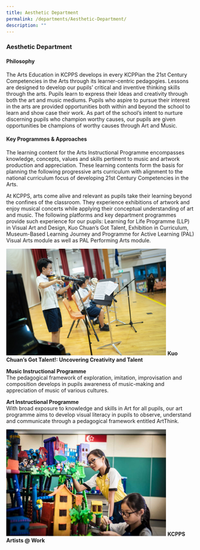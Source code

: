 ```yaml
---
title: Aesthetic Department
permalink: /departments/Aesthetic-Department/
description: ""
---
```

### **Aesthetic Department**

#### **Philosophy**
The Arts Education in KCPPS develops in every KCPPian the 21st Century Competencies in the Arts through its learner-centric pedagogies. Lessons are designed to develop our pupils’ critical and inventive thinking skills through the arts. Pupils learn to express their Ideas and creativity through both the art and music mediums. Pupils who aspire to pursue their interest in the arts are provided opportunities both within and beyond the school to learn and show case their work. As part of the school’s intent to nurture discerning pupils who champion worthy causes, our pupils are given opportunities be champions of worthy causes through Art and Music.

#### **Key Programmes & Approaches**
The learning content for the Arts Instructional Programme encompasses knowledge, concepts, values and skills pertinent to music and artwork production and appreciation. These learning contents form the basis for planning the following progressive arts curriculum with alignment to the national curriculum focus of developing 21st Century Competencies in the Arts.

At KCPPS, arts come alive and relevant as pupils take their learning beyond the confines of the classroom. They experience exhibitions of artwork and enjoy musical concerts while applying their conceptual understanding of art and music. The following platforms and key department programmes provide such experience for our pupils: Learning for Life Programme (LLP) in Visual Art and Design, Kuo Chuan’s Got Talent, Exhibition in Curriculum, Museum-Based Learning Journey and Programme for Active Learning (PAL) Visual Arts module as well as PAL Performing Arts module.

<img src="/images/aes%20dept%201.jpg" 
     style="width:85%">
**Kuo Chuan’s Got Talent!: Uncovering Creativity and Talent**

**Music Instructional Programme**<br>
The pedagogical framework of exploration, imitation, improvisation and composition develops in pupils awareness of music-making and appreciation of music of various cultures.

**Art Instructional Programme**<br>
With broad exposure to knowledge and skills in Art for all pupils, our art programme aims to develop visual literacy in pupils to observe, understand and communicate through a pedagogical framework entitled ArtThink.

<img src="/images/aes%20dept%202.jpg" 
     style="width:85%">
**KCPPS Artists @ Work**		 